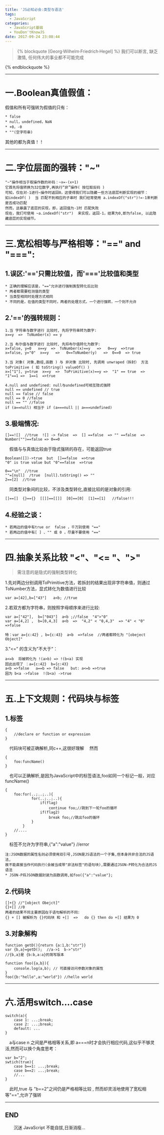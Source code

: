 ```yaml
---
title: 'JS必知必会:类型与语法'
tags:
  - JavaScript
categories:
  - JavaScript基础
  - YouDon'tKnowJS
date: 2017-09-24 23:08:44
---
```


>{% blockquote [Georg·Wilhelm·Friedrich·Hegel] %}
	我们可以断言,
	缺乏激情,
	任何伟大的事业都不可能完成

{% endblockquote %}


------

# 一.Boolean真值假值：
假值和所有可强转为假值的只有：

	* false
	* null，undefined，NaN
	* +0，-0
	* ""(空字符串)

其他的都为真值！！

<!--more-->

------

# 二.字位层面的强转："~"
	"~"操作相当于取操作数的补码：~x=-(x+1)
	它首先将值转换为32位数字,再执行“非”操作( 按位取反码 )
	可知，仅在对-1进行~操作时返回0，这使得我们可以隐藏一些方法底层判断实现的细节：
	如indexOf( )  当 匹配不到相应的子串时 我们经常使用 a.indexOf("str")!=-1来判断是否成功匹配
	然而，这暴露了底层的实现，即，返回值为-1时 匹配失败
	现在，我们可使用 ~a.indexOf("str")  来实现，返回-1，结果为0,即为false, 以此隐藏底层的实现细节。

------

# 三.宽松相等与严格相等："=="  and  "===":
## 1.误区:'=='只需比较值，而'==='比较值和类型

	* 正确的理解应该是，"=="允许进行强制类型转化后比较
	* 两者都需要检测值的类型
	* 当类型相同时处理方式相同
	* 不同的是，在值的类型不同时，两者的处理方式，一个进行强转，一个则不允许

## 2.'=='的强转规则：

	1.当 字符串与数字进行 比较时, 先将字符串转为数字:
	x==y  =>  ToNumber(x) == y

	2.当 布尔值与数字进行 比较时, 先将布尔值转化为数字:
	x=false, y=0   x==y  =>  ToNumber(x)==y   =>   0==y  =>true
	x=false, y="0"  x==y   =>   0==ToNumber(y)   =>  0==0  => true

	3.当 对象( 对象,数组,函数 ) 与 非对象 比较时, 先调用 unwraped（拆封） 方法 toPrimitive ( 如 toString() valueOf() )
	x=["1"], y=true  x==y  =>  ToPrimitive(x)==y =>  "1" == true  => "1"==1 =>  1==1  =>true

	4.null and undefined: null与undefined可相互隐式强转
	null == undefined // true
	null == false // false
	null == 0 //false
	null == "" //false
	if (a==null) 相当于 if (a===null || a===undefined) 

## 3.极端情况:
```
[]==![]  //true  ![] -> false  =>  [] ==false  => "" ==false  => Number("")==false => 0==0
```
　假值与与真值比较由于隐式强转的存在，可能返回true
```
Boolean([])->true  but  []==false  =>true
"0" is true value but "0"==false  =>true

0=="\n"  //true
""=[null]  /true  [null].toString() => ""
2==[2]  //true
```
　同类型对象间的比较，不涉及类型转化,直接比较的是对象的引用:
```
[]==[]  {}=={}  [[]]==[[]]  [0]==[0]  [1]==[1]   //false!!!
```

## 4.经验之谈：

	* 若两边的值中有true or  false ，千万别使用 "=="
	* 若两边的值中有[ ] 、"" 或 0 ，尽量不要使用 "=="

------

# 四.抽象关系比较 "<"、"<=  "、">"

>需注意的是隐式的强制类型转化

1.先对两边分别调用ToPrimitive方法，若拆封的结果出现非字符串值，则通过ToNumber方法，显式转化为数值进行比较
```
var a=[42],b=["43"]   a<b; //true
```
2.若双方都为字符串，则按照字母顺序来进行比较:
```
var a=["42"],  b=["043"]  a<b ;//false  "4">"0"
var a=[4,2] ,  b=[0,4,3]  a<b  =>  "4,2" < "0,4,3"  => "4" < "0"  =>false

特：var a={c:42} , b={c:43}  a<b  =>false  //两者都转化为 "[obeject Object]"
```
3."<=" 的含义为"不大于"：
```
a<=b  将被转化为 !(a>b) => !(b<a) 实现
因此出现了 ：a={c:42}  b={c:43}
a<b =>false   a==b => false   but: a<=b =>true
因为 b<a ->false  !(b<a) ->true
```

------

# 五.上下文规则：代码块与标签
## 1.标签
```
{
    //declare or function or expression
}
```
　代码块可被正确解析,同c++,这很好理解
　然而
```
{
    foo:funcName()
}
```
　也可以正确解析,是因为JavaScript中的标签语法,foo如同一个标记一般，对应funcName()
```
{
    foo:for(..;..;..){
            for(..;..;..){
                if(flag)
                    continue foo;//跳到下一轮foo的循环
                if(flag2)
                    break foo;//跳出foo的循环
            }
        }
    //....
}
```
　标签不允许为字符串,{"a":"value"} //error

	注:JSON数据的属性名则必须使用双引号,JSON是JS语法的一个子集,但本身并非合法的JS语法,
	故不能直接当作代码执行(会被当成带"非法标签"的语句块),需要通过JSON-P转化为合法的JS语法
	* JSON-P将JSON数据封装为函数调用,如foo({"a":"value"};


## 2.代码块
```
[]+{} //"[object Obejct]"
{}+[] //0
两者的结果不同主要原因在于语句解析的不同:
{} + [] 被解析为 {}代码块 和 +[]  =>   do {} then do +[] 结果为 0
```
## 3.对象解构
```
function getD(){return {a:1,b:"str"}}
var {b,a}=getD();  //a->1  b->"str"
//{b,a}是 {b:b,a:a}的简写版本

function foo({a,b}){
    console.log(a,b); // 可直接访问参数对象的属性
}
foo({b:"hello",a:"world"}) //hello world
```

------

# 六.活用switch....case
```
switch(a){
    case 1: ...;break;
    case 2: ...;break;
    default: ...
}
```
　a与case n 之间是严格相等关系,即 a===n时才会执行相应代码,这似乎不够灵活,然而可以换个角度思考：
```
var b="2";
swtich(true){
    case b==1: ...;break;
    case b==2: ...;break;
    //...
}
```
　此时,true 与 "b==2"之间仍是严格相等比较 , 然而却灵活地使用了宽松相等"==",允许了强转

------

END
------
　　沉迷 JavaScript 不能自拔,日渐消瘦...
